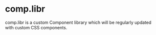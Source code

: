 # comp.libr

comp.libr is a custom Component library which will be regularly updated with custom CSS components.
